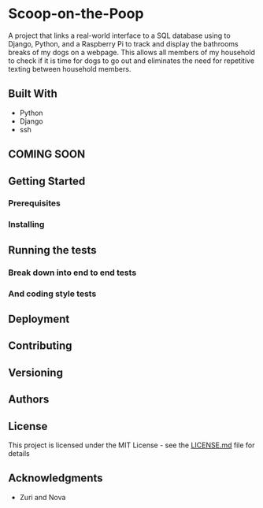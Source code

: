 # Scoop-on-the-Poop
A project that links a real-world interface to a SQL database using to Django, Python, and a Raspberry Pi to track and display the bathrooms breaks of my dogs on a webpage. This allows all members of my household to check if it is time for dogs to go out and eliminates the need for repetitive texting between household members.

## Built With
* Python
* Django
* ssh


## COMING SOON

## Getting Started


### Prerequisites


### Installing


## Running the tests


### Break down into end to end tests


### And coding style tests


## Deployment


## Contributing


## Versioning



## Authors


## License

This project is licensed under the MIT License - see the [LICENSE.md](LICENSE.md) file for details

## Acknowledgments

* Zuri and Nova

